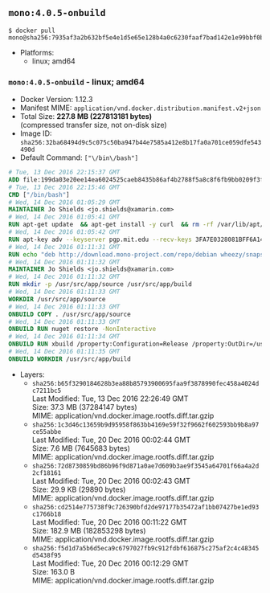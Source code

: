 ## `mono:4.0.5-onbuild`

```console
$ docker pull mono@sha256:7935af3a2b632bf5e4e1d5e65e128b4a0c6230faaf7bad142e1e99bbf0bd9899
```

-	Platforms:
	-	linux; amd64

### `mono:4.0.5-onbuild` - linux; amd64

-	Docker Version: 1.12.3
-	Manifest MIME: `application/vnd.docker.distribution.manifest.v2+json`
-	Total Size: **227.8 MB (227813181 bytes)**  
	(compressed transfer size, not on-disk size)
-	Image ID: `sha256:32ba68494d9c5c075c50ba947b44e7585a412e8b17fa0a701ce059dfe543490d`
-	Default Command: `["\/bin\/bash"]`

```dockerfile
# Tue, 13 Dec 2016 22:15:37 GMT
ADD file:199da03e20ee14ea6024525caeb8435b86af4b2788f5a8c8f6fb9bb0209f3fff in / 
# Tue, 13 Dec 2016 22:15:46 GMT
CMD ["/bin/bash"]
# Wed, 14 Dec 2016 01:05:29 GMT
MAINTAINER Jo Shields <jo.shields@xamarin.com>
# Wed, 14 Dec 2016 01:05:41 GMT
RUN apt-get update 	&& apt-get install -y curl 	&& rm -rf /var/lib/apt/lists/*
# Wed, 14 Dec 2016 01:05:42 GMT
RUN apt-key adv --keyserver pgp.mit.edu --recv-keys 3FA7E0328081BFF6A14DA29AA6A19B38D3D831EF
# Wed, 14 Dec 2016 01:11:31 GMT
RUN echo "deb http://download.mono-project.com/repo/debian wheezy/snapshots/4.0.5.1 main" > /etc/apt/sources.list.d/mono-xamarin.list         && echo "deb http://download.mono-project.com/repo/debian 40-security main" >> /etc/apt/sources.list.d/mono-xamarin.list 	&& apt-get update 	&& apt-get install -y mono-devel ca-certificates-mono fsharp mono-vbnc nuget 	&& rm -rf /var/lib/apt/lists/*
# Wed, 14 Dec 2016 01:11:32 GMT
MAINTAINER Jo Shields <jo.shields@xamarin.com>
# Wed, 14 Dec 2016 01:11:32 GMT
RUN mkdir -p /usr/src/app/source /usr/src/app/build
# Wed, 14 Dec 2016 01:11:33 GMT
WORKDIR /usr/src/app/source
# Wed, 14 Dec 2016 01:11:33 GMT
ONBUILD COPY . /usr/src/app/source
# Wed, 14 Dec 2016 01:11:33 GMT
ONBUILD RUN nuget restore -NonInteractive
# Wed, 14 Dec 2016 01:11:34 GMT
ONBUILD RUN xbuild /property:Configuration=Release /property:OutDir=/usr/src/app/build/
# Wed, 14 Dec 2016 01:11:35 GMT
ONBUILD WORKDIR /usr/src/app/build
```

-	Layers:
	-	`sha256:b65f3290184628b3ea88b85793900695faa9f3878990fec458a4024dc7211bc5`  
		Last Modified: Tue, 13 Dec 2016 22:26:49 GMT  
		Size: 37.3 MB (37284147 bytes)  
		MIME: application/vnd.docker.image.rootfs.diff.tar.gzip
	-	`sha256:1c3d46c13659b9d95958f863bb4169e59f32f9662f602593bb9b8a97ce55abbe`  
		Last Modified: Tue, 20 Dec 2016 00:02:44 GMT  
		Size: 7.6 MB (7645683 bytes)  
		MIME: application/vnd.docker.image.rootfs.diff.tar.gzip
	-	`sha256:72d8730859bd86b96f9d871a0ae7d609b3ae9f3545a64701f66a4a2d2cf18161`  
		Last Modified: Tue, 20 Dec 2016 00:02:43 GMT  
		Size: 29.9 KB (29890 bytes)  
		MIME: application/vnd.docker.image.rootfs.diff.tar.gzip
	-	`sha256:cd2514e775738f9c726390bfd2de97177b35472af1bb07427be1ed93c1766b18`  
		Last Modified: Tue, 20 Dec 2016 00:11:22 GMT  
		Size: 182.9 MB (182853298 bytes)  
		MIME: application/vnd.docker.image.rootfs.diff.tar.gzip
	-	`sha256:f5d1d7a5b6d5eca9c6797027fb9c912fdbf616875c275af2c4c48345d5438f95`  
		Last Modified: Tue, 20 Dec 2016 00:12:29 GMT  
		Size: 163.0 B  
		MIME: application/vnd.docker.image.rootfs.diff.tar.gzip
